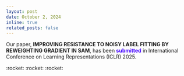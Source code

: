```yaml
---
layout: post
date: October 2, 2024
inline: true
related_posts: false
---
```


<p>
  Our paper, <strong>IMPROVING RESISTANCE TO NOISY LABEL FITTING BY REWEIGHTING GRADIENT IN SAM</a></strong>, has been <strong><span style="color: #4400ff;">submitted</span></strong> in International Conference on Learning Representations (ICLR) 2025.
</p>
:rocket: :rocket: :rocket: